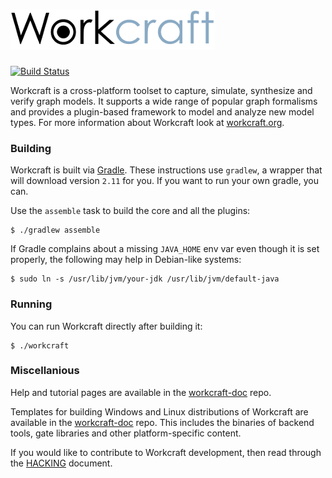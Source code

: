 # ![Workcraft logo](logo.png)
[![Build Status](https://travis-ci.org/tuura/workcraft.svg?branch=master)](https://travis-ci.org/tuura/workcraft)

Workcraft is a cross-platform toolset to capture, simulate, synthesize
and verify graph models. It supports a wide range of popular graph
formalisms and provides a plugin-based framework to model and analyze
new model types. For more information about Workcraft look at
[workcraft.org](http://workcraft.org/).

### Building

Workcraft is built via [Gradle](https://gradle.org/). These instructions
use `gradlew`, a wrapper that will download version `2.11` for you. If
you want to run your own gradle, you can.

Use the `assemble` task to build the core and all the plugins:

    $ ./gradlew assemble

If Gradle complains about a missing `JAVA_HOME` env var even though it
is set properly, the following may help in Debian-like systems:

    $ sudo ln -s /usr/lib/jvm/your-jdk /usr/lib/jvm/default-java

### Running

You can run Workcraft directly after building it:

    $ ./workcraft

### Miscellanious

Help and tutorial pages are available in the
[workcraft-doc](https://github.com/tuura/workcraft-doc) repo.

Templates for building Windows and Linux distributions of Workcraft are
available in the [workcraft-doc](https://github.com/tuura/workcraft-dist-template)
repo. This includes the binaries of backend tools, gate libraries and
other platform-specific content.

If you would like to contribute to Workcraft development, then read
through the [HACKING](HACKING.md) document.
